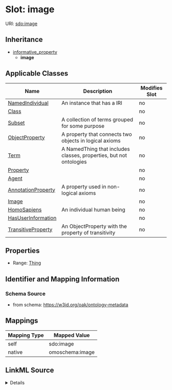 

# Slot: image



URI: [sdo:image](http://schema.org/image)




## Inheritance

* [informative_property](informative_property.md)
    * **image**






## Applicable Classes

| Name | Description | Modifies Slot |
| --- | --- | --- |
| [NamedIndividual](NamedIndividual.md) | An instance that has a IRI |  no  |
| [Class](Class.md) |  |  no  |
| [Subset](Subset.md) | A collection of terms grouped for some purpose |  no  |
| [ObjectProperty](ObjectProperty.md) | A property that connects two objects in logical axioms |  no  |
| [Term](Term.md) | A NamedThing that includes classes, properties, but not ontologies |  no  |
| [Property](Property.md) |  |  no  |
| [Agent](Agent.md) |  |  no  |
| [AnnotationProperty](AnnotationProperty.md) | A property used in non-logical axioms |  no  |
| [Image](Image.md) |  |  no  |
| [HomoSapiens](HomoSapiens.md) | An individual human being |  no  |
| [HasUserInformation](HasUserInformation.md) |  |  no  |
| [TransitiveProperty](TransitiveProperty.md) | An ObjectProperty with the property of transitivity |  no  |







## Properties

* Range: [Thing](Thing.md)





## Identifier and Mapping Information







### Schema Source


* from schema: https://w3id.org/oak/ontology-metadata




## Mappings

| Mapping Type | Mapped Value |
| ---  | ---  |
| self | sdo:image |
| native | omoschema:image |




## LinkML Source

<details>
```yaml
name: image
from_schema: https://w3id.org/oak/ontology-metadata
rank: 1000
is_a: informative_property
slot_uri: sdo:image
alias: image
domain_of:
- HasUserInformation
range: Thing

```
</details>